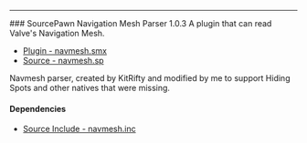 ---
<a name='navmesh'>### SourcePawn Navigation Mesh Parser 1.0.3</a>
A plugin that can read Valve's Navigation Mesh.

 * [Plugin - navmesh.smx](plugins/navmesh.smx?raw=true)
 * [Source - navmesh.sp](https://raw.githubusercontent.com/jaredballou/insurgency-sourcemod/master/scripting/navmesh.sp)

Navmesh parser, created by KitRifty and modified by me to support Hiding Spots and other natives that were missing.

#### Dependencies
 * [Source Include - navmesh.inc](https://raw.githubusercontent.com/jaredballou/insurgency-sourcemod/master/scripting/include/navmesh.inc)

